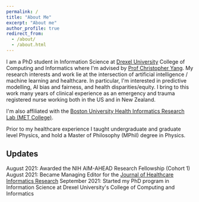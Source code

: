```yaml
---
permalink: /
title: "About Me"
excerpt: "About me"
author_profile: true
redirect_from: 
  - /about/
  - /about.html
---
```


I am a PhD student in Information Science at [Drexel University](https://drexel.edu/cci/) College of Computing and Informatics where I'm advised by [Prof Christopher Yang](http://cci.drexel.edu/faculty/cyang/). My research interests and work lie at the intersection of artificial intelligence / machine learning and healthcare.  In particular, I'm interested in predictive modelling, AI bias and fairness, and health disparities/equity. I bring to this work many years of clinical experience as an emergency and trauma registered nurse working both in the US and in New Zealand. 

I'm also affiliated with the [Boston University Health Informatics Research Lab (MET College)](https://www.bu.edu/met/). 

Prior to my healthcare experience I taught undergraduate and graduate level Physics, and hold a Master of Philosophy (MPhil) degree in Physics.

## Updates

August 2021: Awarded the NIH AIM-AHEAD Research Fellowship (Cohort 1)
August 2021: Became Managing Editor for the [Journal of Healthcare Informatics Research](https://www.springer.com/journal/41666)
September 2021: Started my PhD program in Information Science at Drexel University's College of Computing and Informatics
